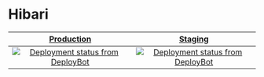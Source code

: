 # Hibari

[Production](https://hb.wopian.me) | [Staging](https://staging.wopian.me)
:---: | :---:
[![Deployment status from DeployBot](https://wopian-hb.deploybot.com/badge/88313865898261/46786.svg)](https://wopian-hb.deploybot.com/) | [![Deployment status from DeployBot](https://wopian-hb.deploybot.com/badge/34534835944506/46784.svg)](https://wopian-hb.deploybot.com/)
